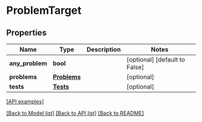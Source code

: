 # ProblemTarget

## Properties
Name | Type | Description | Notes
------------ | ------------- | ------------- | -------------
**any_problem** | **bool** |  | [optional] [default to False]
**problems** | [**Problems**](Problems.md) |  | [optional] 
**tests** | [**Tests**](Tests.md) |  | [optional] 

[[API examples]](http://devopshq.github.io/teamcity/teamcity_models/ProblemTarget.html)

[[Back to Model list]](../README.md#documentation-for-models) [[Back to API list]](../README.md#documentation-for-api-endpoints) [[Back to README]](../README.md)



